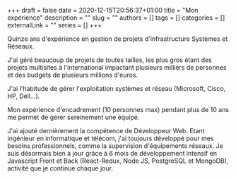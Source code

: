 +++ 
draft = false
date = 2020-12-15T20:56:37+01:00
title = "Mon expérience"
description = ""
slug = ""
authors = []
tags = []
categories = []
externalLink = ""
series = []
+++

Quinze ans d'expérience en gestion de projets d'infrastructure Systèmes et Réseaux.

J'ai géré beaucoup de projets de toutes tailles, les plus gros étant des projets multisites à l'international impactant plusieurs milliers de personnes et des budgets de plusieurs millions d'euros.

J'ai l'habitude de gérer l'exploitation systèmes et réseau (Microsoft, Cisco, HP, Dell...).

Mon expérience d'encadrement (10 personnes max) pendant plus de 10 ans me permet de gérer sereinement une équipe.

J'ai ajouté dernièrement la compétence de Développeur Web. Etant ingénieur en informatique et télécom, j'ai toujours développé pour mes besoins professionnels, comme la supervision d'équipements réseaux. Je suis désormais bien à jour grâce à 6 mois de développement intensif en Javascript Front et Back (React-Redux, Node JS, PostgreSQL et MongoDB), activité que je continue chaque jour.